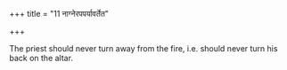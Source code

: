 +++
title = "11 नाग्नेरपपर्यावर्तेत"

+++

The priest should never turn away from the fire, i.e. should never turn his back on the altar.
